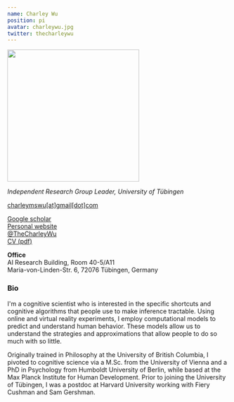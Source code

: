 ```yaml
---
name: Charley Wu
position: pi
avatar: charleywu.jpg
twitter: thecharleywu
---
```


<img width="300" src="{{site.baseurl}}/images/people/{{page.avatar}}" data-action="zoom">

_Independent Research Group Leader, University of Tübingen_<br>


<i class="fa fa-envelope-o"></i> [charleymswu[at]gmail[dot]com](mailto:charleymswu@gmail.com) <br>
<!-- <i class="fa fa-building"></i> RIC 1481 <br> -->
<i class="fa fa-bar-chart"></i> [Google scholar](https://scholar.google.com/citations?user=1O2hcVgAAAAJ&hl) <br>
<i class = "fa fa-home"></i> [Personal website](https://charleywu.github.io/)<br>
<i class = "fa fa-twitter"></i> [@TheCharleyWu](https://twitter.com/TheCharleyWu)<br>
<i class = "fa fa-file"></i> [CV (pdf)](https://charleywu.github.io/assets/CharleyWuCv.pdf)

**Office**<br>
AI Research Building,  Room 40-5/A11 <br>
Maria-von-Linden-Str. 6, 72076 Tübingen,  Germany


### Bio

I'm a cognitive scientist who is interested in the specific shortcuts and cognitive algorithms that people use to make inference tractable. Using online and virtual reality experiments, I employ computational models to predict and understand human behavior. These models allow us to understand the strategies and approximations that allow people to do so much with so little.

Originally trained in Philosophy at the University of British Columbia, I pivoted to cognitive science via a M.Sc. from the University of Vienna and a PhD in Psychology from Humboldt University of Berlin, while based at the Max Planck Institute for Human Development. Prior to joining the University of Tübingen, I was a postdoc at Harvard University working with Fiery Cushman and Sam Gershman.
